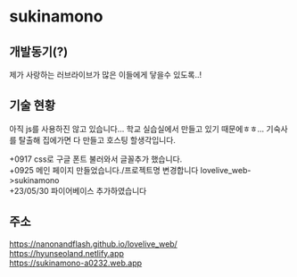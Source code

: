 # sukinamono

## 개발동기(?)
제가 사랑하는 러브라이브가 많은 이들에게 닿을수 있도록..!

## 기술 현황
아직 js를 사용하진 않고 있습니다... 학교 실습실에서 만들고 있기 때문에ㅎㅎ...
기숙사를 탈출해 집에가면 다 만들고 호스팅 할생각입니다.

+0917 css로 구글 폰트 불러와서 글꼴추가 했습니다.
<br/>+0925 메인 페이지 만들었습니다./프로젝트명 변경합니다 lovelive_web->sukinamono
<br/>+23/05/30 파이어베이스 추가하였습니다

## 주소
https://nanonandflash.github.io/lovelive_web/
<br/>
https://hyunseoland.netlify.app
<br/>
https://sukinamono-a0232.web.app
